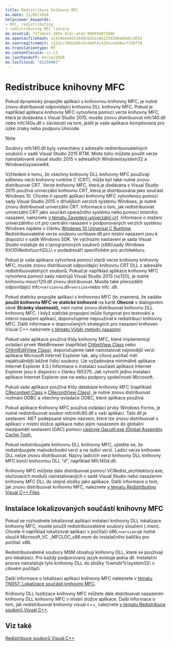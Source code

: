 ```yaml
---
title: Redistribuce knihovny MFC
ms.date: 11/04/2016
helpviewer_keywords:
- MFC, redistributing
- redistributing MFC library
ms.assetid: 72714ce1-385e-4c1c-afa5-96b03e873866
ms.openlocfilehash: e1434bee6d134d4c02b2c06125d340a68a6c305d
ms.sourcegitcommit: c123cc76bb2b6c5cde6f4c425ece420ac733bf70
ms.translationtype: MT
ms.contentlocale: cs-CZ
ms.lasthandoff: 04/14/2020
ms.locfileid: "81359907"
---
```

# <a name="redistributing-the-mfc-library"></a>Redistribuce knihovny MFC

Pokud dynamicky propojíte aplikaci s knihovnou knihovny MFC, je nutné znovu distribuovat odpovídající knihovnu DLL knihovny MFC. Pokud je například aplikace knihovny MFC vytvořena pomocí verze knihovny MFC, která je dodávána s Visual Studio 2015, musíte znovu distribuovat mfc140.dll nebo mfc140u.dll v závislosti na tom, jestli je vaše aplikace kompilovaná pro úzké znaky nebo podporu Unicode.

> [!NOTE]
> Soubory mfc140.dll byly vynechány z adresáře redistribuovatelných souborů v sadě Visual Studio 2015 RTM. Místo toho můžete použít verze nainstalované visual studio 2015 v adresářích Windows\system32 a Windows\syswow64.

Vzhledem k tomu, že všechny knihovny DLL knihovny MFC používají sdílenou verzi knihovny runtime C (CRT), může být také nutné znovu distribuovat CRT. Verze knihovny MFC, která je dodávána s Visual Studio 2015 používá univerzální knihovnu CRT, která je distribuována jako součást Windows 10. Chcete-li spustit aplikaci knihovny MFC vytvořenou pomocí sady Visual Studio 2015 v dřívějších verzích systému Windows, je nutné znovu distribuovat univerzální CRT. Informace o tom, jak redistribuovat univerzální CRT jako součást operačního systému nebo pomocí místního nasazení, naleznete [v tématu Zavedení univerzální crt](https://devblogs.microsoft.com/cppblog/introducing-the-universal-crt/). Informace o stažení univerzálního crt pro centrální nasazení v podporovaných verzích systému Windows najdete v článku [Windows 10 Universal C Runtime](https://www.microsoft.com/download/details.aspx?id=48234). Redistribuovatelné verze souboru ucrtbase.dll pro místní nasazení jsou k dispozici v sadě Windows SDK. Ve výchozím nastavení je sada Visual Studio instaluje do c:\programových souborů (x86)\sady Windows Kit\10\Redist\ucrt\DLL\ v podadresáři specifickém pro architekturu.

Pokud je vaše aplikace vytvořená pomocí starší verze knihovny knihovny MFC, musíte znovu distribuovat odpovídající knihovnu CRT DLL z adresáře redistribuovatelných souborů. Pokud je například aplikace knihovny MFC vytvořena pomocí sady nástrojů Visual Studio 2013 (vc120), je nutné knihovnu msvcr120.dll znovu distribuovat. Musíte také přerozdělit odpovídající mfc`<version>`u.dll`<version>`nebo mfc .dll.

Pokud staticky propojíte aplikaci s knihovnou MFC (to znamená, že zadáte **použít knihovnu MFC ve statické knihovně** na kartě **Obecné** v dialogovém okně **Stránky vlastností),** není nutné znovu distribuovat knihovnu DLL knihovny MFC. I když statické propojení může fungovat pro testování a interní nasazení aplikací, doporučujeme nepoužívat k redistribuci knihovny MFC. Další informace o doporučených strategiích pro nasazení knihoven Visual C++ naleznete [v tématu Výběr metody nasazení](choosing-a-deployment-method.md).

Pokud vaše aplikace používá třídy knihovny MFC, které implementují ovládací prvek WebBrowser (například [CHtmlView Class](../mfc/reference/chtmlview-class.md) nebo [CHtmlEditView Class](../mfc/reference/chtmleditview-class.md)), doporučujeme také nainstalovat nejnovější verzi aplikace Microsoft Internet Explorer tak, aby cílový počítač měl nejaktuálnější běžné řídicí soubory. (Je vyžadována minimálně aplikace Internet Explorer 4.0.) Informace o instalaci součástí aplikace Internet Explorer jsou k dispozici v článku 185375: Jak vytvořit jednu instalaci aplikace Internet Explorer exe na webu podpory společnosti Microsoft.

Pokud vaše aplikace používá třídy databáze knihovny MFC (například [CRecordset Class](../mfc/reference/crecordset-class.md) a [CRecordView Class](../mfc/reference/crecordview-class.md)), je nutné znovu distribuovat rozhraní ODBC a všechny ovladače ODBC, které aplikace používá.

Pokud aplikace Knihovny MFC používá ovládací prvky Windows Forms, je nutné redistribuovat soubor mfcmifc80.dll s vaší aplikací. Tato dll je sestavení .NET podepsané silným názvem, které lze znovu distribuovat s aplikací v místní složce aplikace nebo jejím nasazením do globální mezipaměti sestavení (GAC) pomocí [nástroje Gacutil.exe (Global Assembly Cache Tool).](/dotnet/framework/tools/gacutil-exe-gac-tool)

Pokud redistribuujete knihovnu DLL knihovny MFC, ujistěte se, že redistribuujete maloobchodní verzi a ne ladicí verzi. Ladicí verze knihoven DLL nelze znovu distribuovat. Názvy ladicích verzí knihovny DLL knihovny MFC končí knihovnou DLL "d", například Mfc140d.dll.

Knihovny MFC můžete dále distribuovat pomocí VCRedist_*architektury*.exe, slučovacích modulů nainstalovaných v sadě Visual Studio nebo nasazením knihovny MFC DLL do stejné složky jako aplikace. Další informace o tom, jak znovu distribuovat knihovnu MFC, naleznete [v tématu Redistributing Visual C++ Files](redistributing-visual-cpp-files.md).

## <a name="installation-of-localized-mfc-components"></a>Instalace lokalizovaných součástí knihovny MFC

Pokud se rozhodnete lokalizovat aplikaci instalací knihovny DLL lokalizace knihovny MFC, musíte použít redistribuovatelné soubory sloučení (.msm). Chcete-li například lokalizovat aplikaci v počítači x86,`<version>`je nutné sloučit Microsoft_VC _MFCLOC_x86.msm do instalačního balíčku pro počítač x86.

Redistribuovatelné soubory MSM obsahují knihovny DLL, které se používají pro lokalizaci. Pro každý podporovaný jazyk existuje jedna dll. Instalační proces nainstaluje tyto knihovny DLL do složky %windir%\system32\ v cílovém počítači.

Další informace o lokalizaci aplikací knihovny MFC naleznete v [tématu TN057: Lokalizace součástí knihovny MFC](../mfc/tn057-localization-of-mfc-components.md).

Knihovny DLL lozitizace knihovny MFC můžete dále distribuovat nasazením knihovny DLL knihovny MFC v místní složce aplikace. Další informace o tom, jak redistribuovat knihovny visual c++, naleznete [v tématu Redistribuce souborů Visual C++](redistributing-visual-cpp-files.md).

## <a name="see-also"></a>Viz také

[Redistribuce souborů Visual C++](redistributing-visual-cpp-files.md)
